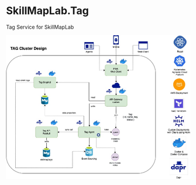 # SkillMapLab.Tag
Tag Service for SkillMapLab

![Esta es una imagen](https://github.com/SkillMapLab/SkillMapLab.Tag/blob/main/src/docs/design.architecture.jpg)
